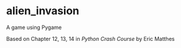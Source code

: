 # alien_invasion
A game using Pygame

Based on Chapter 12, 13, 14 in *Python Crash Course* by Eric Matthes